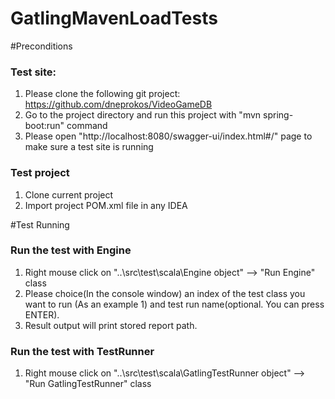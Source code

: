 # GatlingMavenLoadTests

#Preconditions

<h3>Test site:</h3>

1. Please clone the following git project: https://github.com/dneprokos/VideoGameDB
2. Go to the project directory and run this project with "mvn spring-boot:run" command
3. Please open "http://localhost:8080/swagger-ui/index.html#/" page to make sure a test site is running

<h3>Test project</h3>

1. Clone current project
2. Import project POM.xml file in any IDEA

#Test Running

<h3>Run the test with Engine</h3>
 
1. Right mouse click on "..\src\test\scala\Engine object" --> "Run Engine" class
2. Please choice(In the console window) an index of the test class you want to run (As an example 1) and test run name(optional. You can press ENTER).
3. Result output will print stored report path.

<h3>Run the test with TestRunner</h3>

1. Right mouse click on "..\src\test\scala\GatlingTestRunner object" --> "Run GatlingTestRunner" class  

